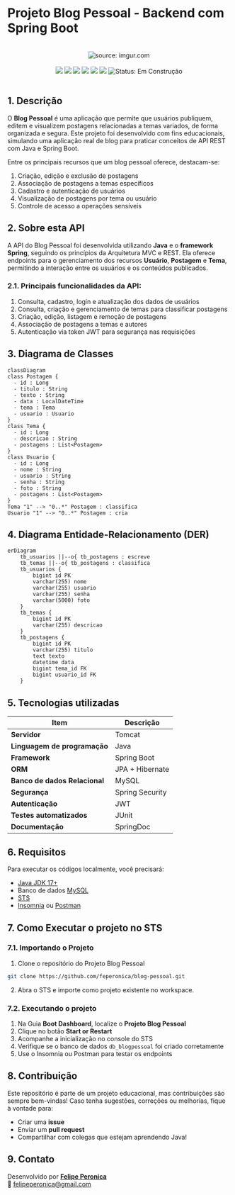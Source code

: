 # Projeto Blog Pessoal - Backend com Spring Boot

<br />

<div align="center">
    <img src="https://i.imgur.com/w8tTOuT.png" title="source: imgur.com" /> 
</div>

<br />

<div align="center">
<img src="https://img.shields.io/github/languages/top/feperonica/blogpessoal_spring?style=flat-square" />
<img src="https://img.shields.io/github/repo-size/feperonica/blogpessoal_spring?style=flat-square" />
<img src="https://img.shields.io/github/languages/count/feperonica/blogpessoal_spring?style=flat-square" />
<img src="https://img.shields.io/github/last-commit/feperonica/blogpessoal_spring?style=flat-square" />
<img src="https://img.shields.io/github/issues/feperonica/blogpessoal_spring?style=flat-square" />
<img src="https://img.shields.io/github/issues-pr/feperonica/blogpessoal_spring?style=flat-square" />
<img src="https://img.shields.io/badge/status-construção-yellow" alt="Status: Em Construção" />
</div>

<br />

## 1. Descrição

O **Blog Pessoal** é uma aplicação que permite que usuários publiquem, editem e visualizem postagens relacionadas a temas variados, de forma organizada e segura. Este projeto foi desenvolvido com fins educacionais, simulando uma aplicação real de blog para praticar conceitos de API REST com Java e Spring Boot.

Entre os principais recursos que um blog pessoal oferece, destacam-se:

1. Criação, edição e exclusão de postagens
2. Associação de postagens a temas específicos
3. Cadastro e autenticação de usuários
4. Visualização de postagens por tema ou usuário
5. Controle de acesso a operações sensíveis

## 2. Sobre esta API

A API do Blog Pessoal foi desenvolvida utilizando **Java** e o **framework Spring**, seguindo os princípios da Arquitetura MVC e REST. Ela oferece endpoints para o gerenciamento dos recursos **Usuário**, **Postagem** e **Tema**, permitindo a interação entre os usuários e os conteúdos publicados.

### 2.1. Principais funcionalidades da API:

1. Consulta, cadastro, login e atualização dos dados de usuários
2. Consulta, criação e gerenciamento de temas para classificar postagens
3. Criação, edição, listagem e remoção de postagens
4. Associação de postagens a temas e autores
5. Autenticação via token JWT para segurança nas requisições

## 3. Diagrama de Classes

```mermaid
classDiagram
class Postagem {
  - id : Long
  - titulo : String
  - texto : String
  - data : LocalDateTime
  - tema : Tema
  - usuario : Usuario
}
class Tema {
  - id : Long
  - descricao : String
  - postagens : List<Postagem>
}
class Usuario {
  - id : Long
  - nome : String
  - usuario : String
  - senha : String
  - foto : String
  - postagens : List<Postagem>
}
Tema "1" --> "0..*" Postagem : classifica
Usuario "1" --> "0..*" Postagem : cria
```

## 4. Diagrama Entidade-Relacionamento (DER)

```mermaid
erDiagram
    tb_usuarios ||--o{ tb_postagens : escreve
    tb_temas ||--o{ tb_postagens : classifica
    tb_usuarios {
        bigint id PK
        varchar(255) nome
        varchar(255) usuario
        varchar(255) senha
        varchar(5000) foto
    }
    tb_temas {
        bigint id PK
        varchar(255) descricao
    }
    tb_postagens {
        bigint id PK
        varchar(255) titulo
        text texto
        datetime data
        bigint tema_id FK
        bigint usuario_id FK
    }
```

## 5. Tecnologias utilizadas

| Item                          | Descrição       |
| ----------------------------- | --------------- |
| **Servidor**                  | Tomcat          |
| **Linguagem de programação**  | Java            |
| **Framework**                 | Spring Boot     |
| **ORM**                       | JPA + Hibernate |
| **Banco de dados Relacional** | MySQL           |
| **Segurança**                 | Spring Security |
| **Autenticação**              | JWT             |
| **Testes automatizados**      | JUnit           |
| **Documentação**              | SpringDoc       |

## 6. Requisitos

Para executar os códigos localmente, você precisará:

- [Java JDK 17+](https://www.oracle.com/java/technologies/javase/jdk17-archive-downloads.html)
- Banco de dados [MySQL](https://dev.mysql.com/downloads/)
- [STS](https://spring.io/tools)
- [Insomnia](https://insomnia.rest/download) ou [Postman](https://www.postman.com/)

## 7. Como Executar o projeto no STS

### 7.1. Importando o Projeto

1. Clone o repositório do Projeto Blog Pessoal

```bash
git clone https://github.com/feperonica/blog-pessoal.git
```

2. Abra o STS e importe como projeto existente no workspace.

### 7.2. Executando o projeto

1. Na Guia **Boot Dashboard**, localize o **Projeto Blog Pessoal**
2. Clique no botão **Start or Restart**
3. Acompanhe a inicialização no console do STS
4. Verifique se o banco de dados `db_blogpessoal` foi criado corretamente
5. Use o Insomnia ou Postman para testar os endpoints

## 8. Contribuição

Este repositório é parte de um projeto educacional, mas contribuições são sempre bem-vindas! Caso tenha sugestões, correções ou melhorias, fique à vontade para:

- Criar uma **issue**
- Enviar um **pull request**
- Compartilhar com colegas que estejam aprendendo Java!

##  9. Contato

Desenvolvido por [**Felipe Peronica**](https://github.com/feperonica)  
📧 felipeperonica@gmail.com
